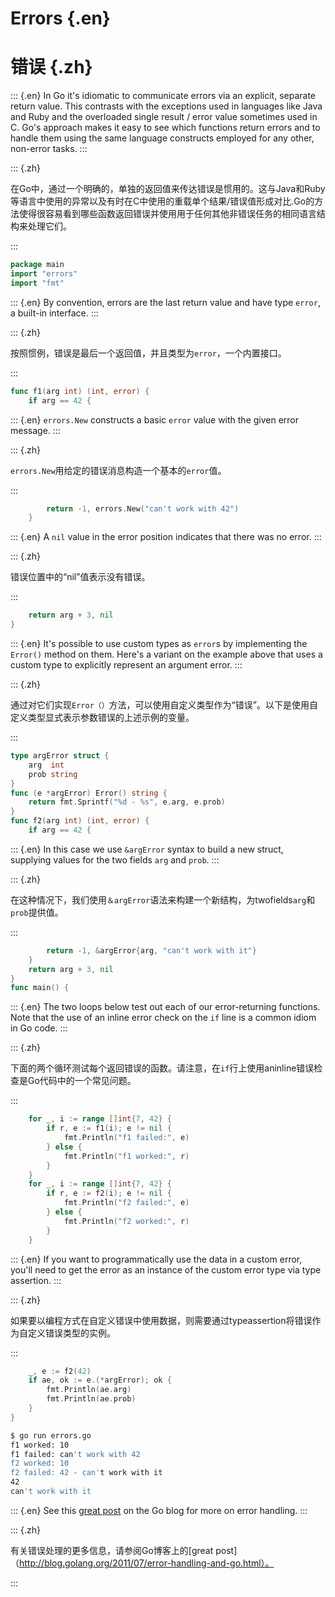 
# Errors {.en}


# 错误 {.zh}


::: {.en}
In Go it's idiomatic to communicate errors via an
explicit, separate return value. This contrasts with
the exceptions used in languages like Java and Ruby and
the overloaded single result / error value sometimes
used in C. Go's approach makes it easy to see which
functions return errors and to handle them using the
same language constructs employed for any other,
non-error tasks.
:::

::: {.zh}

在Go中，通过一个明确的，单独的返回值来传达错误是惯用的。这与Java和Ruby等语言中使用的异常以及有时在C中使用的重载单个结果/错误值形成对比.Go的方法使得很容易看到哪些函数返回错误并使用用于任何其他非错误任务的相同语言结构来处理它们。

:::


```go
package main
import "errors"
import "fmt"
```


::: {.en}
By convention, errors are the last return value and
have type `error`, a built-in interface.
:::

::: {.zh}

按照惯例，错误是最后一个返回值，并且类型为`error`，一个内置接口。

:::


```go
func f1(arg int) (int, error) {
	if arg == 42 {
```


::: {.en}
`errors.New` constructs a basic `error` value
with the given error message.
:::

::: {.zh}

`errors.New`用给定的错误消息构造一个基本的`error`值。

:::


```go
		return -1, errors.New("can't work with 42")
	}
```


::: {.en}
A `nil` value in the error position indicates that
there was no error.
:::

::: {.zh}

错误位置中的“nil”值表示没有错误。

:::


```go
	return arg + 3, nil
}
```


::: {.en}
It's possible to use custom types as `error`s by
implementing the `Error()` method on them. Here's a
variant on the example above that uses a custom type
to explicitly represent an argument error.
:::

::: {.zh}

通过对它们实现`Error（）`方法，可以使用自定义类型作为“错误”。以下是使用自定义类型显式表示参数错误的上述示例的变量。

:::


```go
type argError struct {
	arg  int
	prob string
}
func (e *argError) Error() string {
	return fmt.Sprintf("%d - %s", e.arg, e.prob)
}
func f2(arg int) (int, error) {
	if arg == 42 {
```


::: {.en}
In this case we use `&argError` syntax to build
a new struct, supplying values for the two
fields `arg` and `prob`.
:::

::: {.zh}

在这种情况下，我们使用`＆argError`语法来构建一个新结构，为twofields`arg`和`prob`提供值。

:::


```go
		return -1, &argError{arg, "can't work with it"}
	}
	return arg + 3, nil
}
func main() {
```


::: {.en}
The two loops below test out each of our
error-returning functions. Note that the use of an
inline error check on the `if` line is a common
idiom in Go code.
:::

::: {.zh}

下面的两个循环测试每个返回错误的函数。请注意，在`if`行上使用aninline错误检查是Go代码中的一个常见问题。

:::


```go
	for _, i := range []int{7, 42} {
		if r, e := f1(i); e != nil {
			fmt.Println("f1 failed:", e)
		} else {
			fmt.Println("f1 worked:", r)
		}
	}
	for _, i := range []int{7, 42} {
		if r, e := f2(i); e != nil {
			fmt.Println("f2 failed:", e)
		} else {
			fmt.Println("f2 worked:", r)
		}
	}
```


::: {.en}
If you want to programmatically use the data in
a custom error, you'll need to get the error as an
instance of the custom error type via type
assertion.
:::

::: {.zh}

如果要以编程方式在自定义错误中使用数据，则需要通过typeassertion将错误作为自定义错误类型的实例。

:::


```go
	_, e := f2(42)
	if ae, ok := e.(*argError); ok {
		fmt.Println(ae.arg)
		fmt.Println(ae.prob)
	}
}
```


```bash
$ go run errors.go
f1 worked: 10
f1 failed: can't work with 42
f2 worked: 10
f2 failed: 42 - can't work with it
42
can't work with it
```


::: {.en}
See this [great post](http://blog.golang.org/2011/07/error-handling-and-go.html)
on the Go blog for more on error handling.
:::

::: {.zh}

有关错误处理的更多信息，请参阅Go博客上的[great post]（http://blog.golang.org/2011/07/error-handling-and-go.html）。

:::



